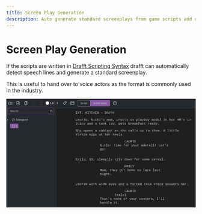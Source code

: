 ```yaml
---
title: Screen Play Generation
description: Auto generate standard screenplays from game scripts and dialogue trees.
---
```


# Screen Play Generation

If the scripts are written in [Drafft Scripting Syntax](scripting.html) drafft can automatically detect speech lines and generate a standard screenplay.

This is useful to hand over to voice actors as the format is commonly used in the industry.

![Screenplay](/img/scripting-02.png)